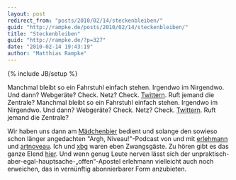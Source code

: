 ```yaml
---
layout: post
redirect_from: "posts/2010/02/14/steckenbleiben/"
guid: "http://rampke.de/posts/2010/02/14/steckenbleiben/"
title: "Steckenbleiben"
guid: "http://rampke.de/?p=327"
date: "2010-02-14 19:43:19"
author: "Matthias Rampke"
---
```

{% include JB/setup %}

Manchmal bleibt so ein Fahrstuhl einfach stehen. Irgendwo im Nirgendwo. Und dann? Webger&auml;te? Check. Netz? Check. <a href="https://twitter.com/matthiasr/statuses/8918491663">Twittern</a>. Ruft jemand die Zentrale?
Manchmal bleibt so ein Fahrstuhl einfach stehen. Irgendwo im Nirgendwo. Und dann? Webger&auml;te? Check. Netz? Check. <a href="https://twitter.com/matthiasr/statuses/8918491663">Twittern</a>. Ruft jemand die Zentrale?

Wir haben uns dann am <a href="http://beeradvocate.com/beer/profile/32/38341">M&auml;dchenbier</a> bedient und solange den sowieso schon l&auml;nger angedachten "Argh, Niveau!"-Podcast von und mit <a href="http://blog.dieweltistgarnichtso.net/">erlehmann</a> und <a href="https://twitter.com/artnoveau">artnoveau</a>. Ich und <a href="https://twitter.com/xbg">xbg</a> waren eben Zwangsg&auml;ste. Zu h&ouml;ren gibt es das ganze Elend <a href="http://blog.dieweltistgarnichtso.net/argh-niveau-&mdash;-der-podcast-im-aufzug">hier</a>. Und wenn genug Leute nerven l&auml;sst sich der unpraktisch-aber-egal-hauptsache-&bdquo;offen&ldquo;-Apostel erlehmann vielleicht auch noch erweichen, das in vern&uuml;nftig abonnierbarer Form anzubieten.

